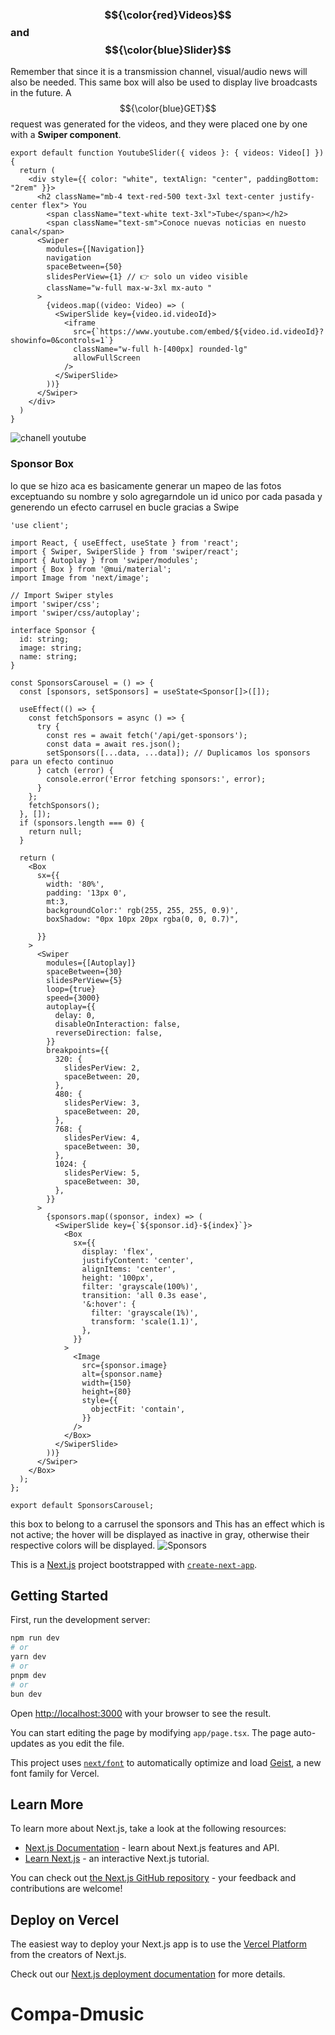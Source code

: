 ### $${\color{red}Videos}$$ and $${\color{blue}Slider}$$
Remember that since it is a transmission channel, visual/audio news will also be needed. This same box will also be used to display live broadcasts in the future.
A $${\color{blue}GET}$$ request was generated for the videos, and they were placed one by one with a **Swiper component**.

```
export default function YoutubeSlider({ videos }: { videos: Video[] }) {
  return (
    <div style={{ color: "white", textAlign: "center", paddingBottom: "2rem" }}>
      <h2 className="mb-4 text-red-500 text-3xl text-center justify-center flex"> You
        <span className="text-white text-3xl">Tube</span></h2>
        <span className="text-sm">Conoce nuevas noticias en nuesto canal</span>
      <Swiper
        modules={[Navigation]}
        navigation
        spaceBetween={50}
        slidesPerView={1} // 👉 solo un video visible
        className="w-full max-w-3xl mx-auto "
      >
        {videos.map((video: Video) => (
          <SwiperSlide key={video.id.videoId}>
            <iframe
              src={`https://www.youtube.com/embed/${video.id.videoId}?showinfo=0&controls=1`}
              className="w-full h-[400px] rounded-lg"
              allowFullScreen
            />
          </SwiperSlide>
        ))}
      </Swiper>
    </div>
  )
}

```

![chanell youtube](/public/youtubevideo.png)

### **Sponsor** Box

lo que se hizo aca es basicamente generar un mapeo de las fotos exceptuando su nombre y solo agregarndole un id unico por cada pasada y generendo un efecto carrusel en bucle gracias a Swipe

```
'use client';

import React, { useEffect, useState } from 'react';
import { Swiper, SwiperSlide } from 'swiper/react';
import { Autoplay } from 'swiper/modules';
import { Box } from '@mui/material';
import Image from 'next/image';

// Import Swiper styles
import 'swiper/css';
import 'swiper/css/autoplay';
 
interface Sponsor {
  id: string;
  image: string;
  name: string;
}

const SponsorsCarousel = () => {
  const [sponsors, setSponsors] = useState<Sponsor[]>([]);

  useEffect(() => {
    const fetchSponsors = async () => {
      try {
        const res = await fetch('/api/get-sponsors');
        const data = await res.json();
        setSponsors([...data, ...data]); // Duplicamos los sponsors para un efecto continuo
      } catch (error) {
        console.error('Error fetching sponsors:', error);
      }
    };
    fetchSponsors();
  }, []);
  if (sponsors.length === 0) {
    return null;
  }

  return (
    <Box
      sx={{
        width: '80%',
        padding: '13px 0',
        mt:3,
        backgroundColor:' rgb(255, 255, 255, 0.9)',
        boxShadow: "0px 10px 20px rgba(0, 0, 0.7)",

      }}
    >
      <Swiper
        modules={[Autoplay]}
        spaceBetween={30}
        slidesPerView={5}
        loop={true}
        speed={3000}
        autoplay={{
          delay: 0,
          disableOnInteraction: false,
          reverseDirection: false,
        }}
        breakpoints={{
          320: {
            slidesPerView: 2,
            spaceBetween: 20,
          },
          480: {
            slidesPerView: 3,
            spaceBetween: 20,
          },
          768: {
            slidesPerView: 4,
            spaceBetween: 30,
          },
          1024: {
            slidesPerView: 5,
            spaceBetween: 30,
          },
        }}
      >
        {sponsors.map((sponsor, index) => (
          <SwiperSlide key={`${sponsor.id}-${index}`}>
            <Box
              sx={{
                display: 'flex',
                justifyContent: 'center',
                alignItems: 'center',
                height: '100px',
                filter: 'grayscale(100%)',
                transition: 'all 0.3s ease',
                '&:hover': {
                  filter: 'grayscale(1%)',
                  transform: 'scale(1.1)',
                },
              }}
            >
              <Image
                src={sponsor.image}
                alt={sponsor.name}
                width={150}
                height={80}
                style={{
                  objectFit: 'contain',
                }}
              />
            </Box>
          </SwiperSlide>
        ))}
      </Swiper>
    </Box>
  );
};

export default SponsorsCarousel;

```

this box to belong to a carrusel the sponsors and This has an effect which is not active; the hover will be displayed as inactive in gray, otherwise their respective colors will be displayed.
![Sponsors](/public/Sponsors_line.png)

This is a [Next.js](https://nextjs.org) project bootstrapped with [`create-next-app`](https://nextjs.org/docs/app/api-reference/cli/create-next-app).

## Getting Started

First, run the development server:

```bash
npm run dev
# or
yarn dev
# or
pnpm dev
# or
bun dev
```

Open [http://localhost:3000](http://localhost:3000) with your browser to see the result.

You can start editing the page by modifying `app/page.tsx`. The page auto-updates as you edit the file.

This project uses [`next/font`](https://nextjs.org/docs/app/building-your-application/optimizing/fonts) to automatically optimize and load [Geist](https://vercel.com/font), a new font family for Vercel.

## Learn More

To learn more about Next.js, take a look at the following resources:

- [Next.js Documentation](https://nextjs.org/docs) - learn about Next.js features and API.
- [Learn Next.js](https://nextjs.org/learn) - an interactive Next.js tutorial.

You can check out [the Next.js GitHub repository](https://github.com/vercel/next.js) - your feedback and contributions are welcome!

## Deploy on Vercel

The easiest way to deploy your Next.js app is to use the [Vercel Platform](https://vercel.com/new?utm_medium=default-template&filter=next.js&utm_source=create-next-app&utm_campaign=create-next-app-readme) from the creators of Next.js.

Check out our [Next.js deployment documentation](https://nextjs.org/docs/app/building-your-application/deploying) for more details.
# Compa-Dmusic
